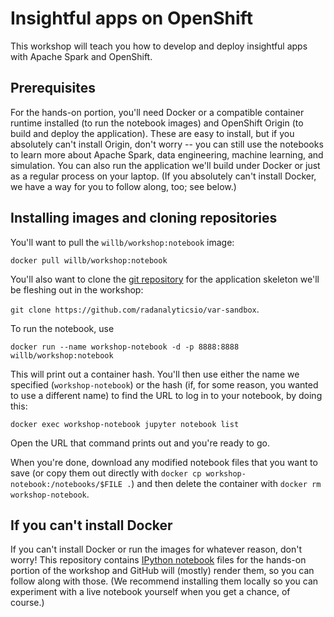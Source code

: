 # Insightful apps on OpenShift

This workshop will teach you how to develop and deploy insightful apps with Apache Spark and OpenShift.

## Prerequisites

For the hands-on portion, you'll need Docker or a compatible container runtime installed (to run the notebook images) and OpenShift Origin (to build and deploy the application).  These are easy to install, but if you absolutely can't install Origin, don't worry -- you can still use the notebooks to learn more about Apache Spark, data engineering, machine learning, and simulation.  You can also run the application we'll build under Docker or just as a regular process on your laptop.  (If you absolutely can't install Docker, we have a way for you to follow along, too; see below.)

## Installing images and cloning repositories

You'll want to pull the `willb/workshop:notebook` image:

`docker pull willb/workshop:notebook`

You'll also want to clone the [git repository](https://github.com/radanalyticsio/var-sandbox) for the application skeleton we'll be fleshing out in the workshop:

`git clone https://github.com/radanalyticsio/var-sandbox`.

To run the notebook, use

`docker run --name workshop-notebook -d -p 8888:8888 willb/workshop:notebook`

This will print out a container hash.  You'll then use either the name we specified (`workshop-notebook`) or the hash (if, for some reason, you wanted to use a different name) to find the URL to log in to your notebook, by doing this:

`docker exec workshop-notebook jupyter notebook list`

Open the URL that command prints out and you're ready to go.

When you're done, download any modified notebook files that you want to save (or copy them out directly with `docker cp workshop-notebook:/notebooks/$FILE .`) and then delete the container with `docker rm workshop-notebook`.

## If you can't install Docker

If you can't install Docker or run the images for whatever reason, don't worry!  This repository contains [IPython notebook](/notebooks) files for the hands-on portion of the workshop and GitHub will (mostly) render them, so you can follow along with those.  (We recommend installing them locally so you can experiment with a live notebook yourself when you get a chance, of course.)
